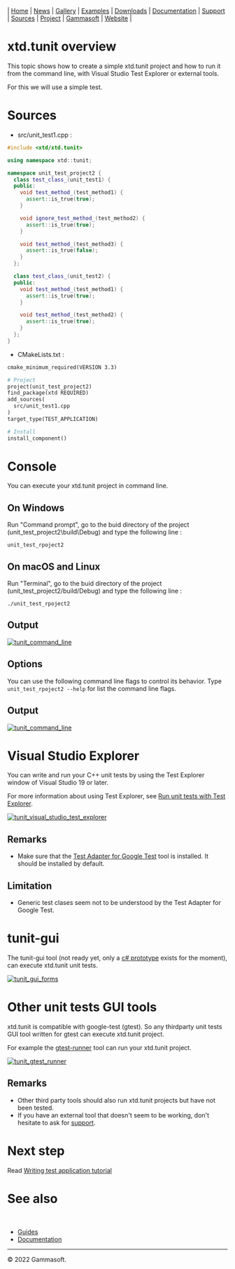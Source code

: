 | [Home](home.md) | [News](news.md) | [Gallery](gallery.md) | [Examples](examples.md) | [Downloads](downloads.md) | [Documentation](documentation.md) | [Support](support.md) | [Sources](https://github.com/gammasoft71/xtd) | [Project](https://sourceforge.net/projects/xtdpro/) | [Gammasoft](gammasoft.md) | [Website](https://gammasoft71.wixsite.com/xtdpro) |

# xtd.tunit overview

This topic shows how to create a simple xtd.tunit project and how to run it from the command line, with Visual Studio Test Explorer or external tools.

For this we will use a simple test.

# Sources

* src/unit_test1.cpp :

```c++
#include <xtd/xtd.tunit>

using namespace xtd::tunit;

namespace unit_test_project2 {
  class test_class_(unit_test1) {
  public:
    void test_method_(test_method1) {
      assert::is_true(true);
    }

    void ignore_test_method_(test_method2) {
      assert::is_true(true);
    }

    void test_method_(test_method3) {
      assert::is_true(false);
    }
  };

  class test_class_(unit_test2) {
  public:
    void test_method_(test_method1) {
      assert::is_true(true);
    }

    void test_method_(test_method2) {
      assert::is_true(true);
    }
  };
}
```

* CMakeLists.txt :

```makefile
cmake_minimum_required(VERSION 3.3)

# Project
project(unit_test_project2)
find_package(xtd REQUIRED)
add_sources(
  src/unit_test1.cpp
)
target_type(TEST_APPLICATION)

# Install
install_component()
```

# Console

You can execute your xtd.tunit project in command line.

## On Windows

Run "Command prompt", go to the buid directory of the project (unit_test_project2\build\Debug) and type the following line :

```shell
unit_test_rpoject2
```

## On macOS and Linux

Run "Terminal", go to the buid directory of the project (unit_test_project2/build/Debug) and type the following line :

```shell
./unit_test_rpoject2
```

## Output

[![tunit_command_line](pictures/unit_test_tools/tunit_command_line.png)](guide_tunit_overview.md)

## Options

You can use the following command line flags to control its behavior. Type `unit_test_rpoject2 --help` for list the command line flags.

## Output

[![tunit_command_line](pictures/unit_test_tools/tunit_command_line_help.png)](guide_tunit_overview.md)

# Visual Studio Explorer

You can write and run your C++ unit tests by using the Test Explorer window of Visual Studio 19 or later. 

For more information about using Test Explorer, see [Run unit tests with Test Explorer](https://learn.microsoft.com/en-us/visualstudio/test/run-unit-tests-with-test-explorer?view=vs-2022).

[![tunit_visual_studio_test_explorer](pictures/unit_test_tools/tunit_visual_studio_test_explorer_w.png)](guide_tunit_overview.md)

## Remarks

* Make sure that the [Test Adapter for Google Test](https://learn.microsoft.com/en-us/visualstudio/test/how-to-use-google-test-for-cpp?view=vs-2022) tool is installed. It should be installed by default.

## Limitation

* Generic test clases seem not to be understood by the Test Adapter for Google Test.

# tunit-gui

The tunit-gui tool (not ready yet, only a [c# prototype](https://github.com/gammasoft71/tunit_gui_win_forms) exists for the moment), can execute xtd.tunit unit tests.

[![tunit_gui_forms](pictures/unit_test_tools/tunit_gui_forms_w.png)](guide_tunit_overview.md)

# Other unit tests GUI tools

xtd.tunit is compatible with google-test (gtest). So any thirdparty unit tests GUI tool written for gtest can execute xtd.tunit project.

For example the [gtest-runner](https://github.com/nholthaus/gtest-runner) tool can run your xtd.tunit project.

[![tunit_gtest_runner](pictures/unit_test_tools/tunit_gtest_runner_md.png)](guide_tunit_overview.md)

## Remarks

* Other third party tools should also run xtd.tunit projects but have not been tested.
* If you have an external tool that doesn't seem to be working, don't hesitate to ask for [support](https://gammasoft71.wixsite.com/xtdpro/support).

# Next step

Read [Writing test application tutorial](https://github.com/gammasoft71/xtd/blob/master/docs/writing_applicaion_test.md)

# See also
​
* [Guides](guides.md)
* [Documentation](documentation.md)

______________________________________________________________________________________________

© 2022 Gammasoft.
